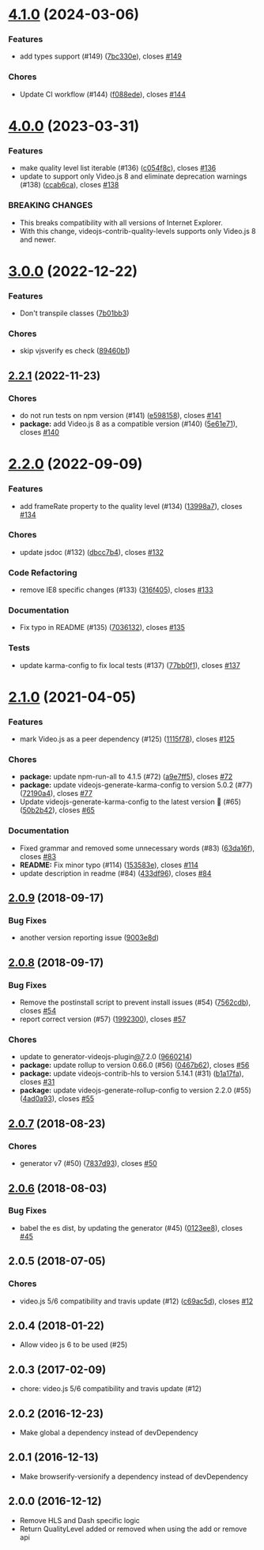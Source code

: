 <a name="4.1.0"></a>
# [4.1.0](https://github.com/videojs/videojs-contrib-quality-levels/compare/v4.0.0...v4.1.0) (2024-03-06)

### Features

* add types support (#149) ([7bc330e](https://github.com/videojs/videojs-contrib-quality-levels/commit/7bc330e)), closes [#149](https://github.com/videojs/videojs-contrib-quality-levels/issues/149)

### Chores

* Update CI workflow (#144) ([f088ede](https://github.com/videojs/videojs-contrib-quality-levels/commit/f088ede)), closes [#144](https://github.com/videojs/videojs-contrib-quality-levels/issues/144)

<a name="4.0.0"></a>
# [4.0.0](https://github.com/videojs/videojs-contrib-quality-levels/compare/v3.0.0...v4.0.0) (2023-03-31)

### Features

* make quality level list iterable (#136) ([c054f8c](https://github.com/videojs/videojs-contrib-quality-levels/commit/c054f8c)), closes [#136](https://github.com/videojs/videojs-contrib-quality-levels/issues/136)
* update to support only Video.js 8 and eliminate deprecation warnings (#138) ([ccab6ca](https://github.com/videojs/videojs-contrib-quality-levels/commit/ccab6ca)), closes [#138](https://github.com/videojs/videojs-contrib-quality-levels/issues/138)


### BREAKING CHANGES

* This breaks compatibility with all versions of Internet Explorer.
* With this change, videojs-contrib-quality-levels supports only Video.js 8 and newer.

<a name="3.0.0"></a>
# [3.0.0](https://github.com/videojs/videojs-contrib-quality-levels/compare/v2.2.1...v3.0.0) (2022-12-22)

### Features

* Don't transpile classes ([7b01bb3](https://github.com/videojs/videojs-contrib-quality-levels/commit/7b01bb3))

### Chores

* skip vjsverify es check ([89460b1](https://github.com/videojs/videojs-contrib-quality-levels/commit/89460b1))

<a name="2.2.1"></a>
## [2.2.1](https://github.com/videojs/videojs-contrib-quality-levels/compare/v2.2.0...v2.2.1) (2022-11-23)

### Chores

* do not run tests on npm version (#141) ([e598158](https://github.com/videojs/videojs-contrib-quality-levels/commit/e598158)), closes [#141](https://github.com/videojs/videojs-contrib-quality-levels/issues/141)
* **package:** add Video.js 8 as a compatible version (#140) ([5e61e71](https://github.com/videojs/videojs-contrib-quality-levels/commit/5e61e71)), closes [#140](https://github.com/videojs/videojs-contrib-quality-levels/issues/140)

<a name="2.2.0"></a>
# [2.2.0](https://github.com/videojs/videojs-contrib-quality-levels/compare/v2.1.0...v2.2.0) (2022-09-09)

### Features

* add frameRate property to the quality level (#134) ([13998a7](https://github.com/videojs/videojs-contrib-quality-levels/commit/13998a7)), closes [#134](https://github.com/videojs/videojs-contrib-quality-levels/issues/134)

### Chores

* update jsdoc (#132) ([dbcc7b4](https://github.com/videojs/videojs-contrib-quality-levels/commit/dbcc7b4)), closes [#132](https://github.com/videojs/videojs-contrib-quality-levels/issues/132)

### Code Refactoring

* remove IE8 specific changes (#133) ([316f405](https://github.com/videojs/videojs-contrib-quality-levels/commit/316f405)), closes [#133](https://github.com/videojs/videojs-contrib-quality-levels/issues/133)

### Documentation

* Fix typo in README (#135) ([7036132](https://github.com/videojs/videojs-contrib-quality-levels/commit/7036132)), closes [#135](https://github.com/videojs/videojs-contrib-quality-levels/issues/135)

### Tests

* update karma-config to fix local tests (#137) ([77bb0f1](https://github.com/videojs/videojs-contrib-quality-levels/commit/77bb0f1)), closes [#137](https://github.com/videojs/videojs-contrib-quality-levels/issues/137)

<a name="2.1.0"></a>
# [2.1.0](https://github.com/videojs/videojs-contrib-quality-levels/compare/v2.0.9...v2.1.0) (2021-04-05)

### Features

* mark Video.js as a peer dependency (#125) ([1115f78](https://github.com/videojs/videojs-contrib-quality-levels/commit/1115f78)), closes [#125](https://github.com/videojs/videojs-contrib-quality-levels/issues/125)

### Chores

* **package:** update npm-run-all to 4.1.5 (#72) ([a9e7ff5](https://github.com/videojs/videojs-contrib-quality-levels/commit/a9e7ff5)), closes [#72](https://github.com/videojs/videojs-contrib-quality-levels/issues/72)
* **package:** update videojs-generate-karma-config to version 5.0.2 (#77) ([72190a4](https://github.com/videojs/videojs-contrib-quality-levels/commit/72190a4)), closes [#77](https://github.com/videojs/videojs-contrib-quality-levels/issues/77)
* Update videojs-generate-karma-config to the latest version 🚀 (#65) ([50b2b42](https://github.com/videojs/videojs-contrib-quality-levels/commit/50b2b42)), closes [#65](https://github.com/videojs/videojs-contrib-quality-levels/issues/65)

### Documentation

* Fixed grammar and removed some unnecessary words (#83) ([63da16f](https://github.com/videojs/videojs-contrib-quality-levels/commit/63da16f)), closes [#83](https://github.com/videojs/videojs-contrib-quality-levels/issues/83)
* **README:** Fix minor typo (#114) ([153583e](https://github.com/videojs/videojs-contrib-quality-levels/commit/153583e)), closes [#114](https://github.com/videojs/videojs-contrib-quality-levels/issues/114)
* update description in readme (#84) ([433df96](https://github.com/videojs/videojs-contrib-quality-levels/commit/433df96)), closes [#84](https://github.com/videojs/videojs-contrib-quality-levels/issues/84)

<a name="2.0.9"></a>
## [2.0.9](https://github.com/videojs/videojs-contrib-quality-levels/compare/v2.0.8...v2.0.9) (2018-09-17)

### Bug Fixes

* another version reporting issue ([9003e8d](https://github.com/videojs/videojs-contrib-quality-levels/commit/9003e8d))

<a name="2.0.8"></a>
## [2.0.8](https://github.com/videojs/videojs-contrib-quality-levels/compare/v2.0.7...v2.0.8) (2018-09-17)

### Bug Fixes

* Remove the postinstall script to prevent install issues (#54) ([7562cdb](https://github.com/videojs/videojs-contrib-quality-levels/commit/7562cdb)), closes [#54](https://github.com/videojs/videojs-contrib-quality-levels/issues/54)
* report correct version (#57) ([1992300](https://github.com/videojs/videojs-contrib-quality-levels/commit/1992300)), closes [#57](https://github.com/videojs/videojs-contrib-quality-levels/issues/57)

### Chores

* update to generator-videojs-plugin[@7](https://github.com/7).2.0 ([9660214](https://github.com/videojs/videojs-contrib-quality-levels/commit/9660214))
* **package:** update rollup to version 0.66.0 (#56) ([0467b62](https://github.com/videojs/videojs-contrib-quality-levels/commit/0467b62)), closes [#56](https://github.com/videojs/videojs-contrib-quality-levels/issues/56)
* **package:** update videojs-contrib-hls to version 5.14.1 (#31) ([b1a17fa](https://github.com/videojs/videojs-contrib-quality-levels/commit/b1a17fa)), closes [#31](https://github.com/videojs/videojs-contrib-quality-levels/issues/31)
* **package:** update videojs-generate-rollup-config to version 2.2.0 (#55) ([4ad0a93](https://github.com/videojs/videojs-contrib-quality-levels/commit/4ad0a93)), closes [#55](https://github.com/videojs/videojs-contrib-quality-levels/issues/55)

<a name="2.0.7"></a>
## [2.0.7](https://github.com/videojs/videojs-contrib-quality-levels/compare/v2.0.6...v2.0.7) (2018-08-23)

### Chores

* generator v7 (#50) ([7837d93](https://github.com/videojs/videojs-contrib-quality-levels/commit/7837d93)), closes [#50](https://github.com/videojs/videojs-contrib-quality-levels/issues/50)

<a name="2.0.6"></a>
## [2.0.6](https://github.com/videojs/videojs-contrib-quality-levels/compare/v2.0.5...v2.0.6) (2018-08-03)

### Bug Fixes

* babel the es dist, by updating the generator (#45) ([0123ee8](https://github.com/videojs/videojs-contrib-quality-levels/commit/0123ee8)), closes [#45](https://github.com/videojs/videojs-contrib-quality-levels/issues/45)

<a name="2.0.5"></a>
## 2.0.5 (2018-07-05)

### Chores

* video.js 5/6 compatibility and travis update (#12) ([c69ac5d](https://github.com/videojs/videojs-contrib-quality-levels/commit/c69ac5d)), closes [#12](https://github.com/videojs/videojs-contrib-quality-levels/issues/12)

## 2.0.4 (2018-01-22)
* Allow video js 6 to be used (#25)

## 2.0.3 (2017-02-09)
* chore: video.js 5/6 compatibility and travis update (#12)

## 2.0.2 (2016-12-23)
 * Make global a dependency instead of devDependency

## 2.0.1 (2016-12-13)
 * Make browserify-versionify a dependency instead of devDependency

## 2.0.0 (2016-12-12)
 * Remove HLS and Dash specific logic
 * Return QualityLevel added or removed when using the add or remove api

